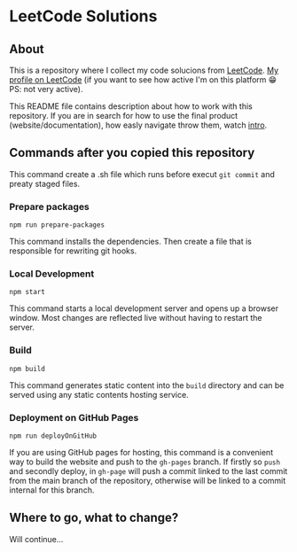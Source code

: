 # LeetCode Solutions

## About

This is a repository where I collect my code solucions from [LeetCode](https://leetcode.com/).
[My profile on LeetCode](https://leetcode.com/victor1chilari1/) (if you want to see how active I'm on this platform 😁 PS: not very active).

This README file contains description about how to work with this repository. If you are in search for how to use the final product (website/documentation), how easly navigate throw them, watch [intro](https://victorchilari.github.io/leetcode/).

## Commands after you copied this repository

This command create a .sh file which runs before execut `git commit` and preaty staged files.

### Prepare packages

```console
npm run prepare-packages
```

This command installs the dependencies. Then create a file that is responsible for rewriting git hooks.

### Local Development

```console
npm start
```

This command starts a local development server and opens up a browser window. Most changes are reflected live without having to restart the server.

### Build

```console
npm build
```

This command generates static content into the `build` directory and can be served using any static contents hosting service.

### Deployment on GitHub Pages

```console
npm run deployOnGitHub
```

If you are using GitHub pages for hosting, this command is a convenient way to build the website and push to the `gh-pages` branch. If firstly so `push` and secondly deploy, in `gh-page` will push a commit linked to the last commit from the main branch of the repository, otherwise will be linked to a commit internal for this branch.

## Where to go, what to change?

Will continue...
